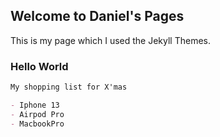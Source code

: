 ## Welcome to Daniel's Pages

This is my page which I used the Jekyll Themes.

### Hello World

```markdown
My shopping list for X'mas

- Iphone 13
- Airpod Pro
- MacbookPro


